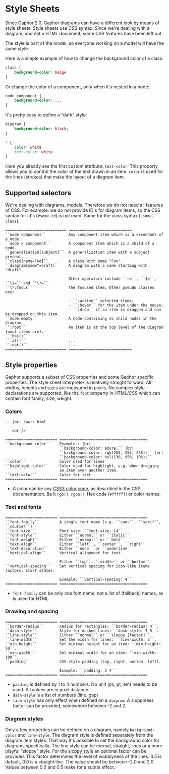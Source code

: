 # Style Sheets

Since Gaphor 2.0, Gaphor diagrams can have a different look by means of style
sheets. Style sheets use CSS syntax. Since we're dealing with a diagram, and
not a HTML document, some CSS features have been left out.

The style is part of the model, so everyone working on a model will have the
same style.

Here is a simple example of how to change the background color of a class:

``` css
class {
    background-color: beige
}
```

Or change the color of a component, only when it's nested in a node:

``` css
node component {
    background-color: ...
}
```

It's pretty easy to define a "dark" style:

``` css
diagram {
    background-color: black;
}

* {
    color: white
    text-color: white
}
```

Here you already see the first custom attribute: `text-color`. This property
allows you to control the color of the text drawn in an item. `color` is used
for the lines (strokes) that make the layout of a diagram item.

## Supported selectors

We're dealing with diagrams, models. Therefore we do not need all features of
CSS. For example: we do not provide ID's for diagram items, so the CSS syntax
for id's (`#some-id`) is not used. Same for the class syntax (`.some-class`).

```eval_rst
=========================== ============================
``node component``          Any component item which is a decendant of a node.
``node > component``        A component item which is a child of a node.
``generaliation[subject]``  A generalization item with a subject present.
``class[name=Foo]``         A class with name "Foo".
``diagram[name^=draft]``    A diagram with a name starting with "draft".

                            Other operators include ``~=``, ``$=``, ``\|=`` and ``\*=``.
``\*:focus``                The focused item. Other pseudo classes are:

                            - ``:active`` selected items;
                            - ``:hover`` for the item under the mouse;
                            - ``:drop`` if an item is draggen and can be dropped on this item.
``node:empty``              A node containing no child nodes in the diagram.
``:root``                   An item is at the top level of the diagram (most items are).
``:has()``                  ...
``:is()``                   ...
``:not()``                  ...
=========================== ============================
```

## Style properties

Gaphor supports a subset of CSS properties and some Gaphor specific properties.
The style sheet interpreter is relatively straight forward.
All widths, heights and sizes are measured in pixels.
No complex style declarations are supported,
like the `font` property in HTML/CSS which can contain font family, size, weight.

### Colors

```eval_rst
.. |br| raw:: html

   <br />

======================= =======================================
``background-color``    Examples: |br|
                        ``background-color: azure;`` |br|
                        ``background-color: rgb(255, 255, 255);`` |br|
                        ``background-color: hsl(130, 95%, 10%);``
``color``               Color used for lines
``highlight-color``     Color used for highlight, e.g. when dragging
                        an item over another item.
``text-color``          Color for text
======================= =======================================
```

* A color can be any [CSS3 color code](https://www.w3.org/TR/2018/REC-css-color-3-20180619/),
  as described in the CSS documentation. Be it `rgb()`, `rgba()`, Hex code
  (`#ffffff`) or color names.

### Text and fonts

```eval_rst
======================= =======================================
``font-family``         A single font name (e.g. ``sans``, ``serif``, ``courier``)
``font-size``           Font size: ``font-size: 14``.
``font-style``          Either ``normal`` or ``italic``
``font-weight``         Either ``normal`` or ``bold``
``text-align``          Either ``left``, ``center``, ``right``
``text-decoration``     Either ``none`` or ``underline``
``vertical-align``      Vertical alignment for text.

                        Either ``top``, ``middle`` or ``bottom``.
``vertical-spacing``    Set vertical spacing for icon-like items (actors, start state).

                        Example: ``vertical-spacing: 4``
======================= =======================================
```

* `font-family` can be only one font name, not a list of (fallback) names, as
  is used for HTML.

### Drawing and spacing

```eval_rst
======================= =======================================
``border-radius``       Radius for rectangles: ``border-radius: 4``.
``dash-style``          Style for dashed lines: ``dash-style: 7 5``.
``line-style``          Either ``normal`` or ``sloppy [factor]``.
``line-width``          Set the width for lines: ``line-width: 2``.
``min-height``          Set minimal height for an item: ``min-height: 50``.
``min-width``           Set minimal width for an item: ``min-width: 100``.
``padding``             CSS style padding (top, right, bottom, left).

                        Example: ``padding: 3 4``
======================= =======================================
```

* `padding` is defined by 1 to 4 numbers. No unit (px, pt, em) needs to be
  used. All values are in pixel distance.
* `dash-style` is a list of numbers (line, gap)
* `line-style` has only effect when defined on a `diagram`. A sloppiness factor
  can be provided, somewhere between -2 and 2.

### Diagram styles

Only a few properties can be defined on a diagram, namely `background-color`
and `line-style`. The diagram style is defined separately from the diagram item
styles. That way it's possible to set the background color for diagrams
specifically. The line style can be normal, straight, lines or a more playful
"sloppy" style. For the sloppy style an optional factor can be provided. This
factor determines the level of wobblyness of the lines. 0.5 is default, 0.0 is
a straight line. The value should be between -2.0 and 2.0. Values between 0.0
and 0.5 make for a subtle effect.
